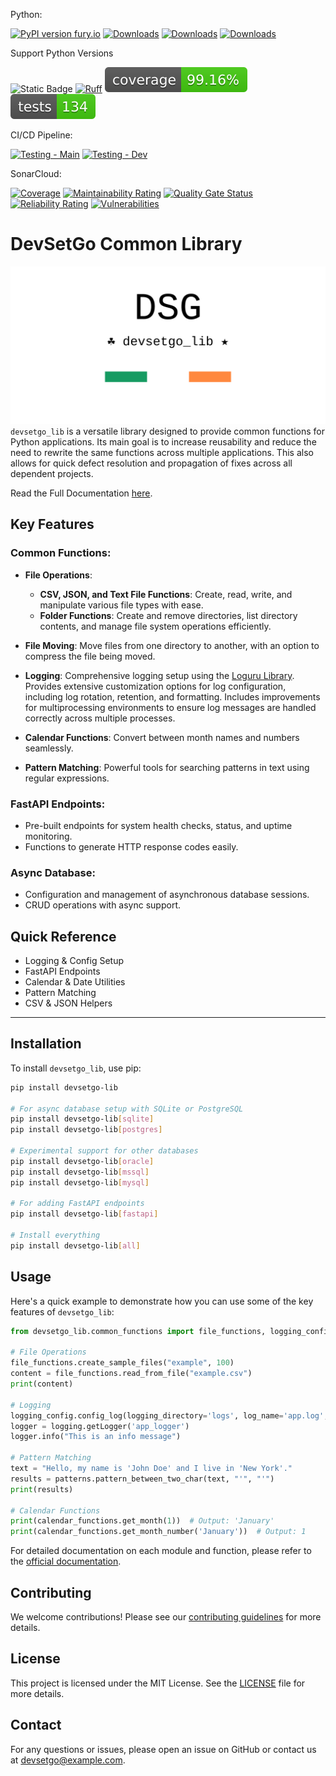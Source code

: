 Python:

[![PyPI version fury.io](https://badge.fury.io/py/devsetgo-lib.svg)](https://pypi.python.org/pypi/devsetgo-lib/)
[![Downloads](https://static.pepy.tech/badge/devsetgo-lib)](https://pepy.tech/project/devsetgo-lib)
[![Downloads](https://static.pepy.tech/badge/devsetgo-lib/month)](https://pepy.tech/project/devsetgo-lib)
[![Downloads](https://static.pepy.tech/badge/devsetgo-lib/week)](https://pepy.tech/project/devsetgo-lib)

Support Python Versions

![Static Badge](https://img.shields.io/badge/Python-3.12%20%7C%203.11%20%7C%203.10%20%7C%203.9-blue)
[![Ruff](https://img.shields.io/endpoint?url=https://raw.githubusercontent.com/astral-sh/ruff/main/assets/badge/v2.json)](https://github.com/astral-sh/ruff)
[![Coverage Status](./coverage-badge.svg?dummy=8484744)](./reports/coverage/index.html)
[![Tests Status](./tests-badge.svg?dummy=8484744)](./reports/coverage/index.html)

CI/CD Pipeline:

[![Testing - Main](https://github.com/devsetgo/devsetgo_lib/actions/workflows/testing.yml/badge.svg?branch=main)](https://github.com/devsetgo/devsetgo_lib/actions/workflows/testing.yml)
[![Testing - Dev](https://github.com/devsetgo/devsetgo_lib/actions/workflows/testing.yml/badge.svg?branch=dev)](https://github.com/devsetgo/devsetgo_lib/actions/workflows/testing.yml)

SonarCloud:

[![Coverage](https://sonarcloud.io/api/project_badges/measure?project=devsetgo_devsetgo_lib&metric=coverage)](https://sonarcloud.io/dashboard?id=devsetgo_devsetgo_lib)
[![Maintainability Rating](https://sonarcloud.io/api/project_badges/measure?project=devsetgo_devsetgo_lib&metric=sqale_rating)](https://sonarcloud.io/dashboard?id=devsetgo_devsetgo_lib)
[![Quality Gate Status](https://sonarcloud.io/api/project_badges/measure?project=devsetgo_devsetgo_lib&metric=alert_status)](https://sonarcloud.io/dashboard?id=devsetgo_devsetgo_lib)
[![Reliability Rating](https://sonarcloud.io/api/project_badges/measure?project=devsetgo_devsetgo_lib&metric=reliability_rating)](https://sonarcloud.io/dashboard?id=devsetgo_devsetgo_lib)
[![Vulnerabilities](https://sonarcloud.io/api/project_badges/measure?project=devsetgo_devsetgo_lib&metric=vulnerabilities)](https://sonarcloud.io/dashboard?id=devsetgo_devsetgo_lib)



# DevSetGo Common Library

![DSG Logo](/images/devsetgo_lib_logo_white_bg.svg)
`devsetgo_lib` is a versatile library designed to provide common functions for Python applications. Its main goal is to increase reusability and reduce the need to rewrite the same functions across multiple applications. This also allows for quick defect resolution and propagation of fixes across all dependent projects.

Read the Full Documentation [here](https://devsetgo.github.io/devsetgo_lib/).

## Key Features

### **Common Functions**:
  - **File Operations**:
    - **CSV, JSON, and Text File Functions**: Create, read, write, and manipulate various file types with ease.
    - **Folder Functions**: Create and remove directories, list directory contents, and manage file system operations efficiently.

  - **File Moving**:
    Move files from one directory to another, with an option to compress the file being moved.

  - **Logging**:
    Comprehensive logging setup using the [Loguru Library]('https://loguru.readthedocs.io/en/stable/overview.html'). Provides extensive customization options for log configuration, including log rotation, retention, and formatting. Includes improvements for multiprocessing environments to ensure log messages are handled correctly across multiple processes.

  - **Calendar Functions**:
      Convert between month names and numbers seamlessly.

  - **Pattern Matching**:
      Powerful tools for searching patterns in text using regular expressions.


### **FastAPI Endpoints**:
  - Pre-built endpoints for system health checks, status, and uptime monitoring.
  - Functions to generate HTTP response codes easily.

### **Async Database**:
  - Configuration and management of asynchronous database sessions.
  - CRUD operations with async support.

## Quick Reference

- Logging & Config Setup
- FastAPI Endpoints
- Calendar & Date Utilities
- Pattern Matching
- CSV & JSON Helpers

---
## Installation

To install `devsetgo_lib`, use pip:

```sh
pip install devsetgo-lib

# For async database setup with SQLite or PostgreSQL
pip install devsetgo-lib[sqlite]
pip install devsetgo-lib[postgres]

# Experimental support for other databases
pip install devsetgo-lib[oracle]
pip install devsetgo-lib[mssql]
pip install devsetgo-lib[mysql]

# For adding FastAPI endpoints
pip install devsetgo-lib[fastapi]

# Install everything
pip install devsetgo-lib[all]
```

## Usage

Here's a quick example to demonstrate how you can use some of the key features of `devsetgo_lib`:

```python
from devsetgo_lib.common_functions import file_functions, logging_config, patterns, calendar_functions

# File Operations
file_functions.create_sample_files("example", 100)
content = file_functions.read_from_file("example.csv")
print(content)

# Logging
logging_config.config_log(logging_directory='logs', log_name='app.log', logging_level='DEBUG')
logger = logging.getLogger('app_logger')
logger.info("This is an info message")

# Pattern Matching
text = "Hello, my name is 'John Doe' and I live in 'New York'."
results = patterns.pattern_between_two_char(text, "'", "'")
print(results)

# Calendar Functions
print(calendar_functions.get_month(1))  # Output: 'January'
print(calendar_functions.get_month_number('January'))  # Output: 1
```

For detailed documentation on each module and function, please refer to the [official documentation](https://devsetgo.github.io/devsetgo_lib/print_page/).

## Contributing

We welcome contributions! Please see our [contributing guidelines](CONTRIBUTING.md) for more details.

## License

This project is licensed under the MIT License. See the [LICENSE](LICENSE) file for more details.

## Contact

For any questions or issues, please open an issue on GitHub or contact us at [devsetgo@example.com](mailto:devsetgo@example.com).
